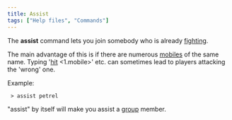 ```yaml
---
title: Assist
tags: ["Help files", "Commands"]
---
```

The **assist** command lets you join somebody who is already
[fighting](combat "wikilink").

The main advantage of this is if there are numerous
[mobiles](mobile "wikilink") of the same name. Typing
'[hit](hit "wikilink") \<1.mobile\>' etc. can sometimes lead to players
attacking the 'wrong' one.

Example:

` > assist petrel`

"assist" by itself will make you assist a [group](group "wikilink")
member.
